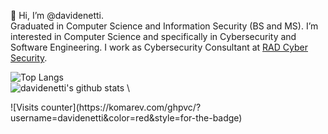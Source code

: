 👋 Hi, I’m @davidenetti.
\
Graduated in Computer Science and Information Security (BS and MS). I’m interested in Computer Science and specifically in Cybersecurity and Software Engineering. I work as Cybersecurity Consultant at [RAD Cyber Security](https://radsec.it/en/).

![Top Langs](https://github-readme-stats.vercel.app/api/top-langs/?username=davidenetti&layout=demo&theme=tokyonight&hide_border=true)
\
![davidenetti's github stats](https://github-readme-stats.vercel.app/api?username=davidenetti&show_icons=true&theme=tokyonight&hide_border=true)
\
<div width=3px>
  ![Visits counter](https://komarev.com/ghpvc/?username=davidenetti&color=red&style=for-the-badge)
</div>
